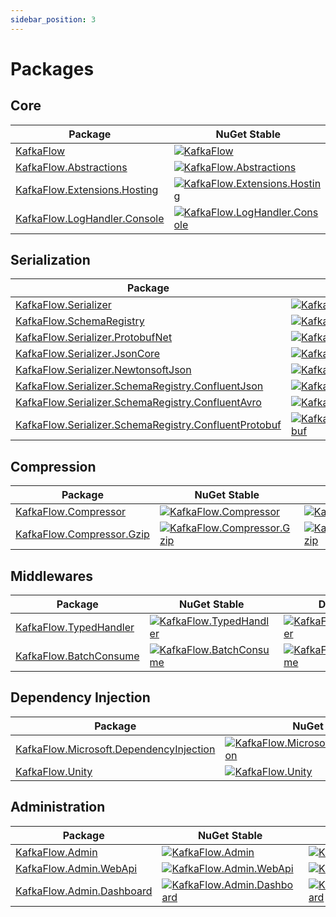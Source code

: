 ```yaml
---
sidebar_position: 3
---
```


# Packages

## Core

| Package                                                                                                            | NuGet Stable                                                                                                                                                                                      | Downloads                                                                                                                                                                                          |
| ------------------------------------------------------------------------------------------------------------------ | ------------------------------------------------------------------------------------------------------------------------------------------------------------------------------------------------- | -------------------------------------------------------------------------------------------------------------------------------------------------------------------------------------------------- |
| [KafkaFlow](https://www.nuget.org/packages/KafkaFlow/)                                                             | [![KafkaFlow](https://img.shields.io/nuget/v/KafkaFlow.svg)](https://www.nuget.org/packages/KafkaFlow/)                                                                                           | [![KafkaFlow](https://img.shields.io/nuget/dt/KafkaFlow.svg)](https://www.nuget.org/packages/KafkaFlow/)                                                                                           |
| [KafkaFlow.Abstractions](https://www.nuget.org/packages/KafkaFlow.Abstractions/)                                   | [![KafkaFlow.Abstractions](https://img.shields.io/nuget/v/KafkaFlow.Abstractions.svg)](https://www.nuget.org/packages/KafkaFlow.Abstractions/)                                                    | [![KafkaFlow](https://img.shields.io/nuget/dt/KafkaFlow.Abstractions.svg)](https://www.nuget.org/packages/KafkaFlow.Abstractions/)                                                                 |
| [KafkaFlow.Extensions.Hosting](https://www.nuget.org/packages/KafkaFlow.Extensions.Hosting/)                       | [![KafkaFlow.Extensions.Hosting](https://img.shields.io/nuget/v/KafkaFlow.Extensions.Hosting.svg)](https://www.nuget.org/packages/KafkaFlow.Extensions.Hosting/)                                  | [![KafkaFlow](https://img.shields.io/nuget/dt/KafkaFlow.Extensions.Hosting.svg)](https://www.nuget.org/packages/KafkaFlow.Extensions.Hosting/)                                                     |
| [KafkaFlow.LogHandler.Console](https://www.nuget.org/packages/KafkaFlow.LogHandler.Console/)                       | [![KafkaFlow.LogHandler.Console](https://img.shields.io/nuget/v/KafkaFlow.LogHandler.Console.svg)](https://www.nuget.org/packages/KafkaFlow.LogHandler.Console/)                                  | [![KafkaFlow.LogHandler.Console](https://img.shields.io/nuget/dt/KafkaFlow.LogHandler.Console.svg)](https://www.nuget.org/packages/KafkaFlow.LogHandler.Console/)                                  |

## Serialization

| Package                                                                                                                                              | NuGet Stable                                                                                                                                                                                                                                         | Downloads                                                                                                                                                                                                                                             |
| ---------------------------------------------------------------------------------------------------------------------------------------------------- | ---------------------------------------------------------------------------------------------------------------------------------------------------------------------------------------------------------------------------------------------------- | ----------------------------------------------------------------------------------------------------------------------------------------------------------------------------------------------------------------------------------------------------- |
| [KafkaFlow.Serializer](https://www.nuget.org/packages/KafkaFlow.Serializer/)                                                                         | [![KafkaFlow.Serializer](https://img.shields.io/nuget/v/KafkaFlow.Serializer.svg)](https://www.nuget.org/packages/KafkaFlow.Serializer/)                                                                                                             | [![KafkaFlow.Serializer](https://img.shields.io/nuget/dt/KafkaFlow.Serializer.svg)](https://www.nuget.org/packages/KafkaFlow.Serializer/)                                                                                                             |
| [KafkaFlow.SchemaRegistry](https://www.nuget.org/packages/KafkaFlow.SchemaRegistry/)                                                                 | [![KafkaFlow.SchemaRegistry](https://img.shields.io/nuget/v/KafkaFlow.SchemaRegistry.svg)](https://www.nuget.org/packages/KafkaFlow.SchemaRegistry/)                                                                                                 | [![KafkaFlow.SchemaRegistry](https://img.shields.io/nuget/dt/KafkaFlow.SchemaRegistry.svg)](https://www.nuget.org/packages/KafkaFlow.SchemaRegistry/)                                                                                                 |
| [KafkaFlow.Serializer.ProtobufNet](https://www.nuget.org/packages/KafkaFlow.Serializer.ProtobufNet/)                                                 | [![KafkaFlow.Serializer.ProtobufNet](https://img.shields.io/nuget/v/KafkaFlow.Serializer.ProtobufNet.svg)](https://www.nuget.org/packages/KafkaFlow.Serializer.ProtobufNet/)                                                                         | [![KafkaFlow.Serializer.ProtobufNet](https://img.shields.io/nuget/dt/KafkaFlow.Serializer.ProtobufNet.svg)](https://www.nuget.org/packages/KafkaFlow.Serializer.ProtobufNet/)                                                                         |
| [KafkaFlow.Serializer.JsonCore](https://www.nuget.org/packages/KafkaFlow.Serializer.JsonCore/)                                                       | [![KafkaFlow.Serializer.JsonCore](https://img.shields.io/nuget/v/KafkaFlow.Serializer.JsonCore.svg)](https://www.nuget.org/packages/KafkaFlow.Serializer.JsonCore/)                                                                                  | [![KafkaFlow.Serializer.JsonCore](https://img.shields.io/nuget/dt/KafkaFlow.Serializer.JsonCore.svg)](https://www.nuget.org/packages/KafkaFlow.Serializer.JsonCore/)                                                                                  |
| [KafkaFlow.Serializer.NewtonsoftJson](https://www.nuget.org/packages/KafkaFlow.Serializer.NewtonsoftJson/)                                           | [![KafkaFlow.Serializer.NewtonsoftJson](https://img.shields.io/nuget/v/KafkaFlow.Serializer.NewtonsoftJson.svg)](https://www.nuget.org/packages/KafkaFlow.Serializer.NewtonsoftJson/)                                                                | [![KafkaFlow.Serializer.NewtonsoftJson](https://img.shields.io/nuget/dt/KafkaFlow.Serializer.NewtonsoftJson.svg)](https://www.nuget.org/packages/KafkaFlow.Serializer.NewtonsoftJson/)                                                                |
| [KafkaFlow.Serializer.SchemaRegistry.ConfluentJson](https://www.nuget.org/packages/KafkaFlow.Serializer.SchemaRegistry.ConfluentJson/)               | [![KafkaFlow.Serializer.SchemaRegistry.ConfluentJson](https://img.shields.io/nuget/v/KafkaFlow.Serializer.SchemaRegistry.ConfluentJson.svg)](https://www.nuget.org/packages/KafkaFlow.Serializer.SchemaRegistry.ConfluentJson/)                      | [![KafkaFlow.Serializer.SchemaRegistry.ConfluentJson](https://img.shields.io/nuget/dt/KafkaFlow.Serializer.SchemaRegistry.ConfluentJson.svg)](https://www.nuget.org/packages/KafkaFlow.Serializer.SchemaRegistry.ConfluentJson/)                      |
| [KafkaFlow.Serializer.SchemaRegistry.ConfluentAvro](https://www.nuget.org/packages/KafkaFlow.Serializer.SchemaRegistry.ConfluentAvro/)               | [![KafkaFlow.Serializer.SchemaRegistry.ConfluentAvro](https://img.shields.io/nuget/v/KafkaFlow.Serializer.SchemaRegistry.ConfluentAvro.svg)](https://www.nuget.org/packages/KafkaFlow.Serializer.SchemaRegistry.ConfluentAvro/)                      | [![KafkaFlow.Serializer.SchemaRegistry.ConfluentAvro](https://img.shields.io/nuget/dt/KafkaFlow.Serializer.SchemaRegistry.ConfluentAvro.svg)](https://www.nuget.org/packages/KafkaFlow.Serializer.SchemaRegistry.ConfluentAvro/)                      |
| [KafkaFlow.Serializer.SchemaRegistry.ConfluentProtobuf](https://www.nuget.org/packages/KafkaFlow.Serializer.SchemaRegistry.ConfluentProtobuf/)       | [![KafkaFlow.Serializer.SchemaRegistry.ConfluentProtobuf](https://img.shields.io/nuget/v/KafkaFlow.Serializer.SchemaRegistry.ConfluentProtobuf.svg)](https://www.nuget.org/packages/KafkaFlow.Serializer.SchemaRegistry.ConfluentProtobuf/)          | [![KafkaFlow.Serializer.SchemaRegistry.ConfluentProtobuf](https://img.shields.io/nuget/dt/KafkaFlow.Serializer.SchemaRegistry.ConfluentProtobuf.svg)](https://www.nuget.org/packages/KafkaFlow.Serializer.SchemaRegistry.ConfluentProtobuf/)          |

## Compression

| Package                                                                                                            | NuGet Stable                                                                                                                                                                                      | Downloads                                                                                                                                                                                          |
| ------------------------------------------------------------------------------------------------------------------ | ------------------------------------------------------------------------------------------------------------------------------------------------------------------------------------------------- | -------------------------------------------------------------------------------------------------------------------------------------------------------------------------------------------------- |
| [KafkaFlow.Compressor](https://www.nuget.org/packages/KafkaFlow.Compressor/)                                       | [![KafkaFlow.Compressor](https://img.shields.io/nuget/v/KafkaFlow.Compressor.svg)](https://www.nuget.org/packages/KafkaFlow.Compressor/)                                                          | [![KafkaFlow.Compressor](https://img.shields.io/nuget/dt/KafkaFlow.Compressor.svg)](https://www.nuget.org/packages/KafkaFlow.Compressor/)                                                          |
| [KafkaFlow.Compressor.Gzip](https://www.nuget.org/packages/KafkaFlow.Compressor.Gzip/)                             | [![KafkaFlow.Compressor.Gzip](https://img.shields.io/nuget/v/KafkaFlow.Compressor.Gzip.svg)](https://www.nuget.org/packages/KafkaFlow.Compressor.Gzip/)                                           | [![KafkaFlow.Compressor.Gzip](https://img.shields.io/nuget/dt/KafkaFlow.Compressor.Gzip.svg)](https://www.nuget.org/packages/KafkaFlow.Compressor.Gzip/)                                           |

## Middlewares

| Package                                                                                                            | NuGet Stable                                                                                                                                                                                      | Downloads                                                                                                                                                                                          |
| ------------------------------------------------------------------------------------------------------------------ | ------------------------------------------------------------------------------------------------------------------------------------------------------------------------------------------------- | -------------------------------------------------------------------------------------------------------------------------------------------------------------------------------------------------- |
| [KafkaFlow.TypedHandler](https://www.nuget.org/packages/KafkaFlow.TypedHandler/)                                   | [![KafkaFlow.TypedHandler](https://img.shields.io/nuget/v/KafkaFlow.TypedHandler.svg)](https://www.nuget.org/packages/KafkaFlow.TypedHandler/)                                                    | [![KafkaFlow.TypedHandler](https://img.shields.io/nuget/dt/KafkaFlow.TypedHandler.svg)](https://www.nuget.org/packages/KafkaFlow.TypedHandler/)                                                    |
| [KafkaFlow.BatchConsume](https://www.nuget.org/packages/KafkaFlow.BatchConsume/)                                   | [![KafkaFlow.BatchConsume](https://img.shields.io/nuget/v/KafkaFlow.BatchConsume.svg)](https://www.nuget.org/packages/KafkaFlow.BatchConsume/)                                                    | [![KafkaFlow.BatchConsume](https://img.shields.io/nuget/dt/KafkaFlow.BatchConsume.svg)](https://www.nuget.org/packages/KafkaFlow.BatchConsume/)                                                    |

## Dependency Injection

| Package                                                                                                            | NuGet Stable                                                                                                                                                                                      | Downloads                                                                                                                                                                                          |
| ------------------------------------------------------------------------------------------------------------------ | ------------------------------------------------------------------------------------------------------------------------------------------------------------------------------------------------- | -------------------------------------------------------------------------------------------------------------------------------------------------------------------------------------------------- |
| [KafkaFlow.Microsoft.DependencyInjection](https://www.nuget.org/packages/KafkaFlow.Microsoft.DependencyInjection/) | [![KafkaFlow.Microsoft.DependencyInjection](https://img.shields.io/nuget/v/KafkaFlow.Microsoft.DependencyInjection.svg)](https://www.nuget.org/packages/KafkaFlow.Microsoft.DependencyInjection/) | [![KafkaFlow.Microsoft.DependencyInjection](https://img.shields.io/nuget/dt/KafkaFlow.Microsoft.DependencyInjection.svg)](https://www.nuget.org/packages/KafkaFlow.Microsoft.DependencyInjection/) |
| [KafkaFlow.Unity](https://www.nuget.org/packages/KafkaFlow.Unity/)                                                 | [![KafkaFlow.Unity](https://img.shields.io/nuget/v/KafkaFlow.Unity.svg)](https://www.nuget.org/packages/KafkaFlow.Unity/)                                                                         | [![KafkaFlow.Unity](https://img.shields.io/nuget/dt/KafkaFlow.Unity.svg)](https://www.nuget.org/packages/KafkaFlow.Unity/)                                                                         |

## Administration

| Package                                                                                                            | NuGet Stable                                                                                                                                                                                      | Downloads                                                                                                                                                                                          |
| ------------------------------------------------------------------------------------------------------------------ | ------------------------------------------------------------------------------------------------------------------------------------------------------------------------------------------------- | -------------------------------------------------------------------------------------------------------------------------------------------------------------------------------------------------- |
| [KafkaFlow.Admin](https://www.nuget.org/packages/KafkaFlow.Admin/)   												 | [![KafkaFlow.Admin](https://img.shields.io/nuget/v/KafkaFlow.Admin.svg)](https://www.nuget.org/packages/KafkaFlow.Admin/)                                  										 | [![KafkaFlow.Admin](https://img.shields.io/nuget/dt/KafkaFlow.Admin.svg)](https://www.nuget.org/packages/KafkaFlow.Admin/)                                                                         |
| [KafkaFlow.Admin.WebApi](https://www.nuget.org/packages/KafkaFlow.Admin.WebApi/)                       			 | [![KafkaFlow.Admin.WebApi](https://img.shields.io/nuget/v/KafkaFlow.Admin.WebApi.svg)](https://www.nuget.org/packages/KafkaFlow.Admin.WebApi/)                                  			 		 | [![KafkaFlow.Admin.WebApi](https://img.shields.io/nuget/dt/KafkaFlow.Admin.WebApi.svg)](https://www.nuget.org/packages/KafkaFlow.Admin.WebApi/)                                                    |
| [KafkaFlow.Admin.Dashboard](https://www.nuget.org/packages/KafkaFlow.Admin.Dashboard/)                       			 | [![KafkaFlow.Admin.Dashboard](https://img.shields.io/nuget/v/KafkaFlow.Admin.Dashboard.svg)](https://www.nuget.org/packages/KafkaFlow.Admin.Dashboard/)                                  			 		 | [![KafkaFlow.Admin.Dashboard](https://img.shields.io/nuget/dt/KafkaFlow.Admin.Dashboard.svg)](https://www.nuget.org/packages/KafkaFlow.Admin.Dashboard/)                                                    |
